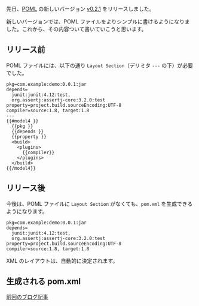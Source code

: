 先日、[POML](https://github.com/mamorum/poml) の新しいバージョン [v0.2.1](https://github.com/mamorum/poml/releases/tag/v0.2.1) をリリースしました。

新しいバージョンでは、POML ファイルをよりシンプルに書けるようになりました。これから、その内容ついて書いていこうと思います。


## リリース前
POML ファイルには、以下の通り `Layout Section`（デリミタ `---` の下）が必要でした。

```
pkg=com.example:demo:0.0.1:jar
depends=
  junit:junit:4.12:test,
  org.assertj:assertj-core:3.2.0:test
property=project.build.sourceEncoding:UTF-8
compiler=source:1.8, target:1.8
---
{{#model4 }}
  {{pkg }}
  {{depends }}
  {{property }}
  <build>
    <plugins>
      {{compiler}}
    </plugins>
  </build>
{{/model4}}
```

## リリース後
今後は、POML ファイルに `Layout Section` がなくても、`pom.xml` を生成できるようになります。

```
pkg=com.example:demo:0.0.1:jar
depends=
  junit:junit:4.12:test,
  org.assertj:assertj-core:3.2.0:test
property=project.build.sourceEncoding:UTF-8
compiler=source:1.8, target:1.8
```

XML のレイアウトは、自動的に決定されます。


## 生成される pom.xml

[前回のブログ記事](http://web-dev.hatenablog.com/entry/poml/log/2016/1030) 


